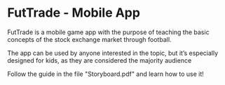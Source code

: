 # FutTrade - Mobile App

FutTrade is a mobile game app with
the purpose of teaching the basic
concepts of the stock exchange
market through football.

The app can be used by anyone
interested in the topic, but it’s
especially designed for kids, as they
are considered the majority
audience

Follow the guide in the file "Storyboard.pdf" and learn how to use it!
